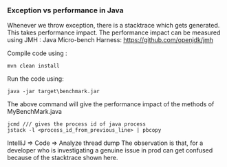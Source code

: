### Exception vs performance in Java
Whenever we throw exception, there is a stacktrace which gets generated. This takes performance impact. 
The performance impact can be measured using JMH :  Java Micro-bench Harness:  https://github.com/openjdk/jmh  

Compile code using : 
```
mvn clean install
```

Run the code using: 
```
java -jar target\benchmark.jar
```
The above command will give the performance impact of the methods of MyBenchMark.java
```
jcmd /// gives the process id of java process
jstack -l <process_id_from_previous_line> | pbcopy
```

IntelliJ => Code => Analyze thread dump
The observation is that, for a developer who is investigating a genuine issue in prod can get confused because of the stacktrace shown here. 